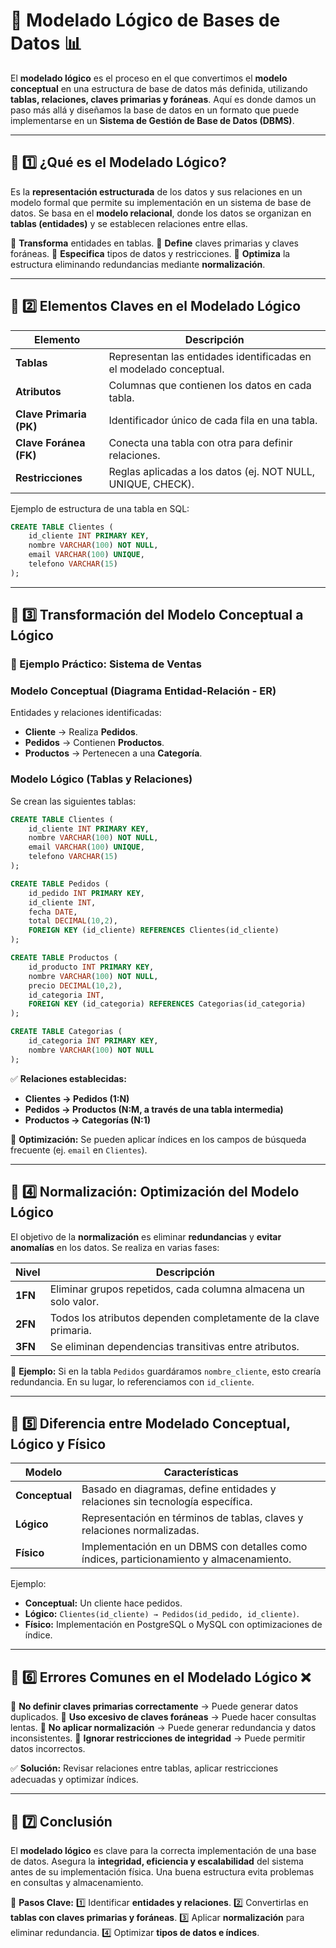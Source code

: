 # 📌 Modelado Lógico de Bases de Datos 📊

El **modelado lógico** es el proceso en el que convertimos el **modelo conceptual** en una estructura de base de datos más definida, utilizando **tablas, relaciones, claves primarias y foráneas**. Aquí es donde damos un paso más allá y diseñamos la base de datos en un formato que puede implementarse en un **Sistema de Gestión de Base de Datos (DBMS)**.

---

## 📌 1️⃣ ¿Qué es el Modelado Lógico?

Es la **representación estructurada** de los datos y sus relaciones en un modelo formal que permite su implementación en un sistema de base de datos. Se basa en el **modelo relacional**, donde los datos se organizan en **tablas (entidades)** y se establecen relaciones entre ellas.

🔹 **Transforma** entidades en tablas.
🔹 **Define** claves primarias y claves foráneas.
🔹 **Especifica** tipos de datos y restricciones.
🔹 **Optimiza** la estructura eliminando redundancias mediante **normalización**.

---

## 📌 2️⃣ Elementos Claves en el Modelado Lógico

| Elemento | Descripción |
|----------|------------|
| **Tablas** | Representan las entidades identificadas en el modelado conceptual. |
| **Atributos** | Columnas que contienen los datos en cada tabla. |
| **Clave Primaria (PK)** | Identificador único de cada fila en una tabla. |
| **Clave Foránea (FK)** | Conecta una tabla con otra para definir relaciones. |
| **Restricciones** | Reglas aplicadas a los datos (ej. NOT NULL, UNIQUE, CHECK). |

Ejemplo de estructura de una tabla en SQL:
```sql
CREATE TABLE Clientes (
    id_cliente INT PRIMARY KEY,
    nombre VARCHAR(100) NOT NULL,
    email VARCHAR(100) UNIQUE,
    telefono VARCHAR(15)
);
```

---

## 📌 3️⃣ Transformación del Modelo Conceptual a Lógico

### 📌 Ejemplo Práctico: **Sistema de Ventas**

### **Modelo Conceptual (Diagrama Entidad-Relación - ER)**
Entidades y relaciones identificadas:
- **Cliente** → Realiza **Pedidos**.
- **Pedidos** → Contienen **Productos**.
- **Productos** → Pertenecen a una **Categoría**.

### **Modelo Lógico (Tablas y Relaciones)**
Se crean las siguientes tablas:

```sql
CREATE TABLE Clientes (
    id_cliente INT PRIMARY KEY,
    nombre VARCHAR(100) NOT NULL,
    email VARCHAR(100) UNIQUE,
    telefono VARCHAR(15)
);

CREATE TABLE Pedidos (
    id_pedido INT PRIMARY KEY,
    id_cliente INT,
    fecha DATE,
    total DECIMAL(10,2),
    FOREIGN KEY (id_cliente) REFERENCES Clientes(id_cliente)
);

CREATE TABLE Productos (
    id_producto INT PRIMARY KEY,
    nombre VARCHAR(100) NOT NULL,
    precio DECIMAL(10,2),
    id_categoria INT,
    FOREIGN KEY (id_categoria) REFERENCES Categorias(id_categoria)
);

CREATE TABLE Categorias (
    id_categoria INT PRIMARY KEY,
    nombre VARCHAR(100) NOT NULL
);
```

✅ **Relaciones establecidas:**
- **Clientes → Pedidos (1:N)**
- **Pedidos → Productos (N:M, a través de una tabla intermedia)**
- **Productos → Categorías (N:1)**

🔹 **Optimización:** Se pueden aplicar índices en los campos de búsqueda frecuente (ej. `email` en `Clientes`).

---

## 📌 4️⃣ Normalización: Optimización del Modelo Lógico

El objetivo de la **normalización** es eliminar **redundancias** y **evitar anomalías** en los datos. Se realiza en varias fases:

| Nivel | Descripción |
|-------|------------|
| **1FN** | Eliminar grupos repetidos, cada columna almacena un solo valor. |
| **2FN** | Todos los atributos dependen completamente de la clave primaria. |
| **3FN** | Se eliminan dependencias transitivas entre atributos. |

🔹 **Ejemplo:** Si en la tabla `Pedidos` guardáramos `nombre_cliente`, esto crearía redundancia. En su lugar, lo referenciamos con `id_cliente`.

---

## 📌 5️⃣ Diferencia entre Modelado Conceptual, Lógico y Físico

| Modelo | Características |
|--------|----------------|
| **Conceptual** | Basado en diagramas, define entidades y relaciones sin tecnología específica. |
| **Lógico** | Representación en términos de tablas, claves y relaciones normalizadas. |
| **Físico** | Implementación en un DBMS con detalles como índices, particionamiento y almacenamiento. |

Ejemplo:
- **Conceptual:** Un cliente hace pedidos.
- **Lógico:** `Clientes(id_cliente) → Pedidos(id_pedido, id_cliente)`.
- **Físico:** Implementación en PostgreSQL o MySQL con optimizaciones de índice.

---

## 📌 6️⃣ Errores Comunes en el Modelado Lógico ❌

🚫 **No definir claves primarias correctamente** → Puede generar datos duplicados.
🚫 **Uso excesivo de claves foráneas** → Puede hacer consultas lentas.
🚫 **No aplicar normalización** → Puede generar redundancia y datos inconsistentes.
🚫 **Ignorar restricciones de integridad** → Puede permitir datos incorrectos.

✅ **Solución:** Revisar relaciones entre tablas, aplicar restricciones adecuadas y optimizar índices.

---

## 📌 7️⃣ Conclusión

El **modelado lógico** es clave para la correcta implementación de una base de datos. Asegura la **integridad, eficiencia y escalabilidad** del sistema antes de su implementación física. Una buena estructura evita problemas en consultas y almacenamiento.

📌 **Pasos Clave:**
1️⃣ Identificar **entidades y relaciones**.
2️⃣ Convertirlas en **tablas con claves primarias y foráneas**.
3️⃣ Aplicar **normalización** para eliminar redundancia.
4️⃣ Optimizar **tipos de datos e índices**.



